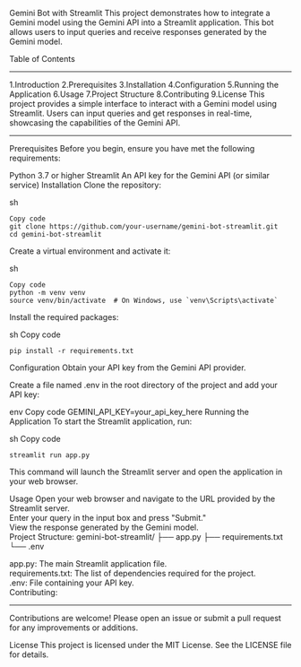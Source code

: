 Gemini Bot with Streamlit
This project demonstrates how to integrate a Gemini model using the Gemini API into a Streamlit application. This bot allows users to input queries and receive responses generated by the Gemini model.

Table of Contents 
<hr>
1.Introduction
2.Prerequisites
3.Installation
4.Configuration
5.Running the Application
6.Usage
7.Project Structure
8.Contributing
9.License
This project provides a simple interface to interact with a Gemini model using Streamlit. Users can input queries and get responses in real-time, showcasing the capabilities of the Gemini API.
<hr>
Prerequisites
Before you begin, ensure you have met the following requirements:

Python 3.7 or higher
Streamlit
An API key for the Gemini API (or similar service)
Installation
Clone the repository:

sh 
```
Copy code
git clone https://github.com/your-username/gemini-bot-streamlit.git
cd gemini-bot-streamlit
```
Create a virtual environment and activate it:

sh
```
Copy code
python -m venv venv
source venv/bin/activate  # On Windows, use `venv\Scripts\activate`
```
Install the required packages:

sh
Copy code
```
pip install -r requirements.txt
```
Configuration
Obtain your API key from the Gemini API provider.

Create a file named .env in the root directory of the project and add your API key:

env
Copy code
GEMINI_API_KEY=your_api_key_here
Running the Application
To start the Streamlit application, run:

sh
Copy code
```
streamlit run app.py
```
This command will launch the Streamlit server and open the application in your web browser.

Usage
Open your web browser and navigate to the URL provided by the Streamlit server. <br>
Enter your query in the input box and press "Submit."<br>
View the response generated by the Gemini model.<br>
Project Structure:
gemini-bot-streamlit/
├── app.py
├── requirements.txt
└── .env

app.py: The main Streamlit application file.
<br>
requirements.txt: The list of dependencies required for the project.
<br>
.env: File containing your API key.<br>
Contributing:
<hr>
Contributions are welcome! Please open an issue or submit a pull request for any improvements or additions.

License
This project is licensed under the MIT License. See the LICENSE file for details.
